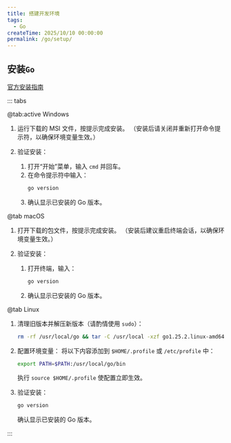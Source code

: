 ```yaml
---
title: 搭建开发环境
tags:
  - Go
createTime: 2025/10/10 00:00:00
permalink: /go/setup/
---
```


## 安装`Go`

[官方安装指南](https://go.dev/doc/install)

::: tabs

@tab:active Windows

1.  运行下载的 MSI 文件，按提示完成安装。
    （安装后请关闭并重新打开命令提示符，以确保环境变量生效。）

2.  验证安装：
    1.  打开“开始”菜单，输入 `cmd` 并回车。
    2.  在命令提示符中输入：
        ```PowerShell
        go version
        ```
    3.  确认显示已安装的 Go 版本。

@tab macOS

1.  打开下载的包文件，按提示完成安装。
    （安装后建议重启终端会话，以确保环境变量生效。）

2.  验证安装：
    1.  打开终端，输入：
        ```PowerShell
        go version
        ```
    2.  确认显示已安装的 Go 版本。

@tab Linux

1.  清理旧版本并解压新版本（请酌情使用 `sudo`）：
    ```bash
    rm -rf /usr/local/go && tar -C /usr/local -xzf go1.25.2.linux-amd64.tar.gz
    ```

2.  配置环境变量：
    将以下内容添加到 `$HOME/.profile` 或 `/etc/profile` 中：
    ```bash
    export PATH=$PATH:/usr/local/go/bin
    ```
    执行 `source $HOME/.profile` 使配置立即生效。

3.  验证安装：
    ```bash
    go version
    ```
    确认显示已安装的 Go 版本。

:::
